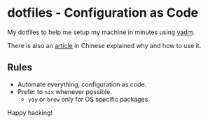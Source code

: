 # dotfiles - Configuration as Code

My dotfiles to help me setup my machine in minutes using [yadm](https://yadm.io/).

There is also an [article](https://sspai.com/post/66894) in Chinese explained why and how to use it.

## Rules

- Automate everything, configuration as code.
- Prefer to `nix` whenever possible.
  - `yay` or `brew` only for OS specific packages.

Happy hacking!
